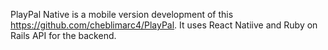 PlayPal Native is a mobile version development of this https://github.com/cheblimarc4/PlayPal.
It uses React Natiive and Ruby on Rails API for the backend.
